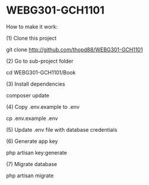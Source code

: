 # WEBG301-GCH1101
How to make it work:

(1) Clone this project

git clone http://github.com/thopd88/WEBG301-GCH1101

(2) Go to sub-project folder

cd WEBG301-GCH1101/Book

(3) Install dependencies

composer update

(4) Copy .env.example to .env

cp .env.example .env

(5) Update .env file with database credentials

(6) Generate app key

php artisan key:generate

(7) Migrate database

php artisan migrate
